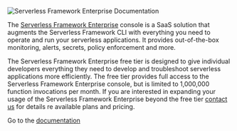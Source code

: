 ![Serverless Framework Enterprise Documentation](https://s3.amazonaws.com/assets.github.serverless/readme-serverless-enterprise-documentation-3.png)

The [Serverless Framework Enterprise](https://app.serverless.com/) console is a SaaS solution that augments the Serverless Framework CLI with everything you need to operate and run your serverless applications. It provides out-of-the-box monitoring, alerts, secrets, policy enforcement and more. 

The Serverless Framework Enterprise free tier is designed to give individual developers everything they need to develop and troubleshoot serverless applications more efficiently. The free tier provides full access to the Serverless Framework Enterprise console, but is limited to 1,000,000 function invocations per month. If you are interested in expanding your usage of the Serverless Framework Enterprise beyond the free tier [contact us](https://serverless.com/enterprise/contact/) for details re available plans and pricing.

Go to the [documentation](https://serverless.com/framework/docs/dashboard/)
